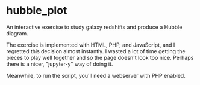 # hubble_plot

An interactive exercise to study galaxy redshifts and produce a Hubble diagram.

The exercise is implemented with HTML, PHP, and JavaScript, and I regretted
this decision almost instantly. I wasted a lot of time getting the pieces to
play well together and so the page doesn't look too nice.  Perhaps there is a
nicer, "jupyter-y" way of doing it.

Meanwhile, to run the script, you'll need a webserver with PHP enabled.
